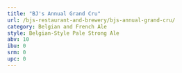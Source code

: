 ```yaml
---
title: "BJ's Annual Grand Cru"
url: /bjs-restaurant-and-brewery/bjs-annual-grand-cru/
category: Belgian and French Ale
style: Belgian-Style Pale Strong Ale
abv: 10
ibu: 0
srm: 0
upc: 0
---
```


